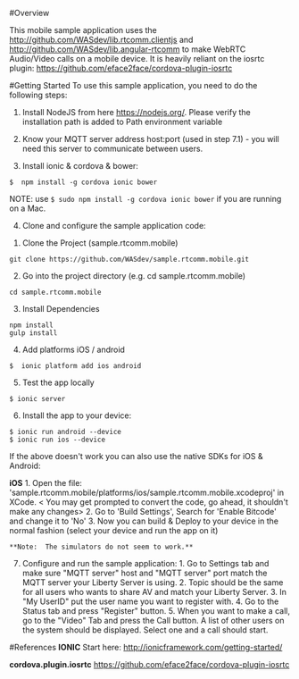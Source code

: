 #Overview

This mobile sample application uses the http://github.com/WASdev/lib.rtcomm.clientjs and http://github.com/WASdev/lib.angular-rtcomm to make WebRTC Audio/Video calls on a mobile device.  It is heavily reliant on the iosrtc plugin: https://github.com/eface2face/cordova-plugin-iosrtc

#Getting Started
To use this sample application, you need to do the following steps:

1. Install NodeJS from here https://nodejs.org/. Please verify the installation path is added to Path environment variable

2. Know your MQTT server address host:port (used in step 7.1) - you will need this server to communicate between users. 

3. Install ionic & cordova & bower:

```
$  npm install -g cordova ionic bower
```
NOTE: use `$ sudo npm install -g cordova ionic bower` if you are running on a Mac.

4. Clone and configure the sample application code:
 
  1)  Clone the Project (sample.rtcomm.mobile)
  ```
  git clone https://github.com/WASdev/sample.rtcomm.mobile.git 
  ```
  2) Go into the project directory   (e.g. cd sample.rtcomm.mobile)
  ```
  cd sample.rtcomm.mobile
  ```
  3) Install Dependencies
  ```
  npm install
  gulp install
  ```
  4) Add platforms iOS / android
  ```
  $  ionic platform add ios android
  ``` 

  5)  Test the app locally
  ```
  $ ionic server
  ```

  6) Install the app to your device:

  ```
  $ ionic run android --device
  $ ionic run ios --device
  ```
  If the above doesn't work you can also use the native SDKs for iOS & Android:

  **iOS**
    1. Open the file: 'sample.rtcomm.mobile/platforms/ios/sample.rtcomm.mobile.xcodeproj' in XCode.
       < You may get prompted to convert the code, go ahead, it shouldn't make any changes>
    2. Go to 'Build Settings', Search for 'Enable Bitcode' and change it to 'No' 
    3. Now you can build & Deploy to your device in the normal fashion (select your device and run the app on it)

    **Note:  The simulators do not seem to work.**

  7) Configure and run the sample application:
    1. Go to Settings tab and make sure "MQTT server" host and "MQTT server" port match the MQTT server your Liberty Server is using. 
    2. Topic should be the same for all users who wants to share AV and match your Liberty Server.
    3. In "My UserID" put the user name you want to register with.
    4. Go to the Status tab and press "Register" button.
    5. When you want to make a call, go to the "Video" Tab and press the Call button.  A list of other users on the system should be displayed.  Select one and a call should start.


#References
**IONIC**
Start here: http://ionicframework.com/getting-started/

**cordova.plugin.iosrtc**
https://github.com/eface2face/cordova-plugin-iosrtc

